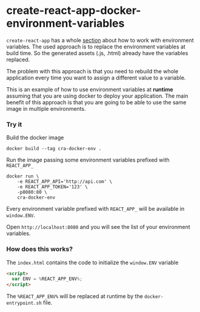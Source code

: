 # create-react-app-docker-environment-variables

`create-react-app` has a whole [section](https://facebook.github.io/create-react-app/docs/adding-custom-environment-variables) about how to work with environment variables. The used approach is to replace the environment variables at build time. So the generated assets (.js, .html) already have the variables replaced.

The problem with this approach is that you need to rebuild the whole application every time you want to assign a different value to a variable. 

This is an example of how to use environment variables at **runtime** assuming that you are using docker to deploy your application. The main benefit of this approach is that you are going to be able to use the same image in multiple environments.

### Try it

Build the docker image 

```
docker build --tag cra-docker-env .
```

Run the image passing some environment variables prefixed with `REACT_APP_`

```
docker run \
    -e REACT_APP_API='http://api.com' \
    -e REACT_APP_TOKEN='123' \
    -p8080:80 \
    cra-docker-env  
```

Every environment variable prefixed with `REACT_APP_` will be available in `window.ENV`.

Open `http://localhost:8080` and you will see the list of your environment variables.

### How does this works?

The `index.html` contains the code to initialize the `window.ENV` variable

```html
<script>
  var ENV = %REACT_APP_ENV%;
</script>
```

The `%REACT_APP_ENV%` will be replaced at runtime by the `docker-entrypoint.sh` file.
